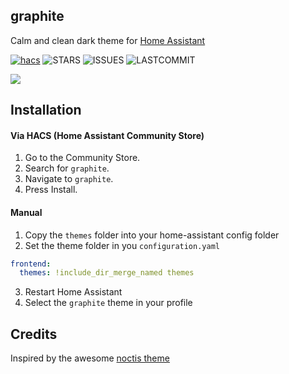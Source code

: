 ## graphite
Calm and clean dark theme for [Home Assistant](https://www.home-assistant.io)

[![hacs](https://img.shields.io/badge/HACS-Default-blue.svg?style=flat-square)](https://my.home-assistant.io/redirect/hacs_repository/?owner=TilmanGriesel&repository=graphite&category=theme) ![STARS](https://img.shields.io/github/stars/TilmanGriesel/graphite?color=green&style=flat-square) ![ISSUES](https://img.shields.io/github/issues-raw/TilmanGriesel/graphite?style=flat-square) ![LASTCOMMIT](https://img.shields.io/github/last-commit/TilmanGriesel/graphite?style=flat-square)

![](https://raw.githubusercontent.com/TilmanGriesel/graphite/main/docs/screenshots/tablet.png)

## Installation

#### Via HACS (Home Assistant Community Store)
1. Go to the Community Store.
2. Search for `graphite`.
3. Navigate to `graphite`.
4. Press Install.

#### Manual
1. Copy the `themes` folder into your home-assistant config folder
1. Set the theme folder in you `configuration.yaml`

```yaml
frontend:
  themes: !include_dir_merge_named themes
```

3. Restart Home Assistant
4. Select the `graphite` theme in your profile

## Credits
Inspired by the awesome [noctis theme](https://github.com/aFFekopp/noctis)
